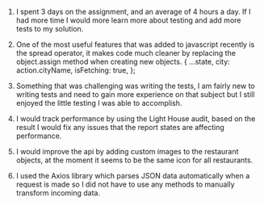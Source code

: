 1. I spent 3 days on the assignment, and an average of 4 hours a day. If I had more time I would more learn more about testing and add more tests to my solution.

2. One of the most useful features that was added to javascript recently is the spread operator, it makes code much cleaner by replacing
the object.assign method when creating new objects.
 {
   ...state,
   city: action.cityName,
   isFetching: true,
   };

3. Something that was challenging was writing the tests, I am fairly new to writing tests and need to gain more experience on that subject but I still enjoyed the little testing I was able to accomplish.

4. I would track performance by using the Light House audit, based on the result I would fix any issues that the report states are affecting performance. 

5. I would improve the api by adding custom images to the restaurant objects, at the moment it seems to be the same icon for all restaurants.


6. I used the Axios library which parses JSON data automatically when a request is made so I did not have to use any methods to manually transform incoming data. 
